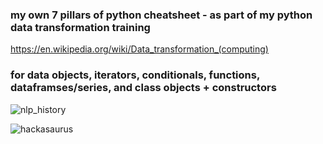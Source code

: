 ### my own 7 pillars of python cheatsheet - as part of my python data transformation training  
https://en.wikipedia.org/wiki/Data_transformation_(computing)  

### for data objects, iterators, conditionals, functions, dataframses/series, and class objects + constructors  

![nlp_history](https://user-images.githubusercontent.com/59778456/198143553-66ba1451-6259-40cf-ae24-4696658123b5.JPG)

![hackasaurus](https://user-images.githubusercontent.com/59778456/198143569-aa91db57-cb0e-4282-b161-689ed472ce42.JPG)
